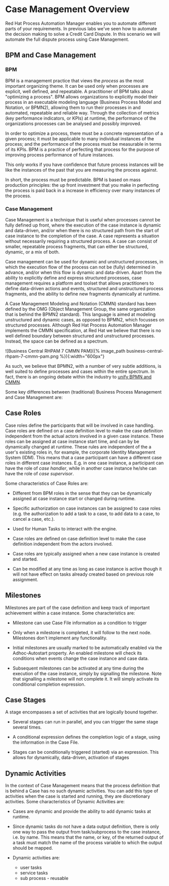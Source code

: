 # Case Management Overview

Red Hat Process Automation Manager enables you to automate different parts of your requirements. In previous labs we've seen how to automate the decision making to solve a Credit Card Dispute. In this scenario we will automate the full dispute process using Case Management.


## BPM and Case Management

### BPM

BPM is a management practice that views the _process_ as the most important organizing theme. It can be used only when processes are explicit, well defined, and repeatable. A practitioner of BPM talks about "optimizing a process". BPM allows organizations to explicitly model their process in an executable modeling language (Business Process Model and Notation, or BPMN2), allowing them to run their processes in and automated, repeatable and reliable way. Through the collection of metrics (key performance indicators, or KPIs) at runtime, the performance of the organizations processes can be analysed and possibly improved.

In order to optimize a process, there must be a concrete representation of a given process; it must be applicable to many individual instances of the process; and the performance of the process must be measurable in terms of its KPIs. BPM is a practice of perfecting that process for the purpose of improving process performance of future instances.

This only works if you have confidence that future process instances will be like the instances of the past that you are measuring the process against.

In short, the process must be predictable. BPM is based on mass production principles: the up front investment that you make in perfecting the process is paid back in a increase in efficiency over many instances of the process.

### Case Management

Case Management is a technique that is useful when processes cannot be fully defined up front, where the execution of the case instance is dynamic and data-driven, and/or when there is no structured path from the start of case instance to the completion of the case. A case represents a situation without necessarily requiring a structured process. A case can consist of smaller, repeatable process fragments, that can either be structured, dynamic, or a mix of both.

Case management can be used for dynamic and unstructured processes, in which the execution flow of the process can not be (fully) determined in advance, and/or when this flow is dynamic and data-driven. Apart from the ability to explicitly define and express structured processes, case management requires a platform and toolset that allows practitioners to define data-driven actions and events, structured and unstructured process fragments, and the ability to define new fragments dynamically at runtime.

A Case Management Modeling and Notation (CMMN) standard has been defined by the OMG (Object Management Group, the same organization that is behind the BPMN2 standard). This language is aimed at modeling unstructured and dynamic cases, as opposed to BPMN2, which focusses on structured processes. Although Red Hat Process Automation Manager implements the CMMN specification, at Red Hat we believe that there is no well defined boundary between structured and unstructured processes. Instead, the space can be defined as a spectrum.

![Business Central RHPAM 7 CMMN PAM]({% image_path business-central-rhpam-7-cmmn-pam.png %}){:width="600px"}

As such, we believe that BPMN2, with a number of very subtle additions, is well suited to define processes and cases within the entire spectrum. In fact, there is an ongoing debate within the industry to [unify BPMN and CMMN](https://methodandstyle.com/bpmn-cmmn-compared/).

Some key differences between (traditional) Business Process Management and Case Management are:


## Case Roles

Case roles define the participants that will be involved in case handling. Case roles are defined on a case definition level to make the case definition independent from the actual actors involved in a given case instance. These roles can be assigned at case instance start time, and can by be dynamically changed at runtime. These rules are independent of the a user's existing roles in, for example, the corporate Identity Management System (IDM).  This means that a case participant can have a different case roles in different case instances. E.g. in one case instance, a participant can have the role of _case handler_, while in another case instance he/she can have the role of _case supervisor_.

Some characteristics of Case Roles are:

- Different from BPM roles in the sense that they can be dynamically assigned at case instance start or changed during runtime.

- Specific authorization on case instances can be assigned to case roles (e.g. the authorization to add a task to a case, to add data to a case, to cancel a case, etc.).

- Used for Human Tasks to interact with the engine.

- Case roles are defined on case definition level to make the case definition independent from the actors involved.

- Case roles are typically assigned when a new case instance is created and started.

- Can be modified at any time as long as case instance is active though it will not have effect on tasks already created based on previous role assignment.


## Milestones

Milestones are part of the case definition and keep track of important achievement within a case instance. Some characteristics are:

- Milestone can use Case File information as a condition to trigger

- Only when a milestone is completed, it will follow to the next node. Milestones don't implement any functionality.

- Initial milestones are usually marked to be automatically enabled via the Adhoc-Autostart property. An enabled milestone will check its conditions when events change the case instance and case data.

- Subsequent milestones can be activated at any time during the execution of the case instance, simply by signalling the milestone. Note that signalling a milestone will not complete it. It will simply activate its conditional completion expression.


## Case Stages

A stage encompasses a set of activities that are logically bound together.

- Several stages can run in parallel, and you can trigger the same stage several times.

- A conditional expression defines the completion logic of a stage, using the information in the Case File.

- Stages can be conditionally triggered (started) via an expression. This allows for dynamically, data-driven, activation of stages


## Dynamic Activities

In the context of Case Management means that the process definition that is behind a Case has no such dynamic activities. You can add this type of activities when the case is started and running, they are discretionary activities. Some characteristics of Dynamic Activities are:

- Cases are dynamic and provide the ability to add dynamic tasks at runtime.
- Since dynamic tasks do not have a data output definition, there is only one way to pass the output from task/subprocess to the case instance, i.e. by name. This means that the name, or key, of the returned output of a task must match the name of the process variable to which the output should be mapped.
- Dynamic activities are:

   - user tasks
   - service tasks
   - sub process - reusable
